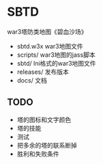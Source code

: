 # SBTD

war3塔防类地图《碧血沙场》

- sbtd.w3x  war3地图文件
- scripts/ war3地图的jass脚本
- sbtd/ lni格式的war3地图文件
- releases/ 发布版本
- docs/ 文档

## TODO
- 塔的图标和文字颜色
- 塔的技能
- 测试
- 把多余的塔的联系断掉
- 胜利和失败条件
